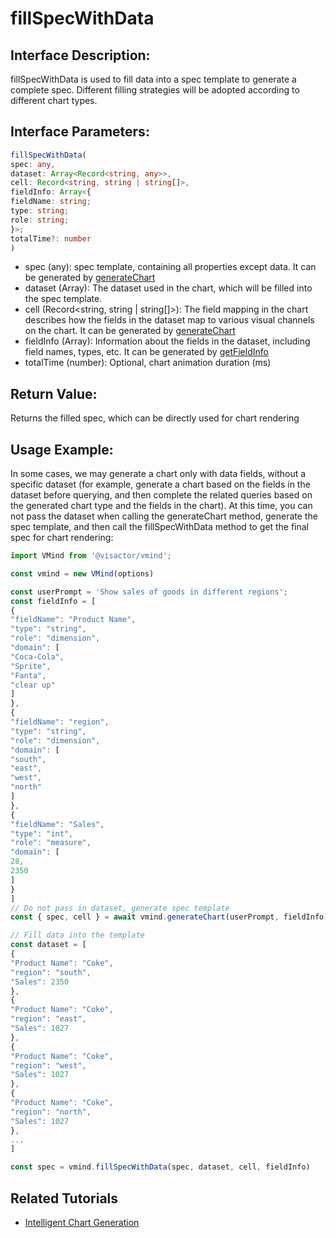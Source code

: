 # fillSpecWithData

## Interface Description:
fillSpecWithData is used to fill data into a spec template to generate a complete spec. Different filling strategies will be adopted according to different chart types.

## Interface Parameters:

```typescript
fillSpecWithData(
spec: any,
dataset: Array<Record<string, any>>,
cell: Record<string, string | string[]>,
fieldInfo: Array<{
fieldName: string;
type: string;
role: string;
}>;
totalTime?: number
)
```

- spec (any): spec template, containing all properties except data. It can be generated by [generateChart](./generateChart)
- dataset (Array): The dataset used in the chart, which will be filled into the spec template.
- cell (Record<string, string | string[]>): The field mapping in the chart describes how the fields in the dataset map to various visual channels on the chart. It can be generated by [generateChart](./generateChart)
- fieldInfo (Array): Information about the fields in the dataset, including field names, types, etc. It can be generated by [getFieldInfo](./getFieldInfo)
- totalTime (number): Optional, chart animation duration (ms)

## Return Value:
Returns the filled spec, which can be directly used for chart rendering

## Usage Example:
In some cases, we may generate a chart only with data fields, without a specific dataset (for example, generate a chart based on the fields in the dataset before querying, and then complete the related queries based on the generated chart type and the fields in the chart). At this time, you can not pass the dataset when calling the generateChart method, generate the spec template, and then call the fillSpecWithData method to get the final spec for chart rendering:

```typescript
import VMind from '@visactor/vmind';

const vmind = new VMind(options)

const userPrompt = 'Show sales of goods in different regions';
const fieldInfo = [
{
"fieldName": "Product Name",
"type": "string",
"role": "dimension",
"domain": [
"Coca-Cola",
"Sprite",
"Fanta",
"clear up"
]
},
{
"fieldName": "region",
"type": "string",
"role": "dimension",
"domain": [
"south",
"east",
"west",
"north"
]
},
{
"fieldName": "Sales",
"type": "int",
"role": "measure",
"domain": [
28,
2350
]
}
]
// Do not pass in dataset, generate spec template
const { spec, cell } = await vmind.generateChart(userPrompt, fieldInfo);

// Fill data into the template
const dataset = [
{
"Product Name": "Coke",
"region": "south",
"Sales": 2350
},
{
"Product Name": "Coke",
"region": "east",
"Sales": 1027
},
{
"Product Name": "Coke",
"region": "west",
"Sales": 1027
},
{
"Product Name": "Coke",
"region": "north",
"Sales": 1027
},
...
]

const spec = vmind.fillSpecWithData(spec, dataset, cell, fieldInfo)
```
## Related Tutorials
- [Intelligent Chart Generation](../guide/Basic_Tutorial/Chart_Generation)
